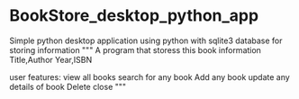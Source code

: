 # BookStore_desktop_python_app
Simple python desktop application using python with sqlite3 database for storing information
"""
A program that storess this book information
Title,Author
Year,ISBN

user features:
          view all books
          search for any book
          Add any book
          update any details of book
          Delete
          close
"""
